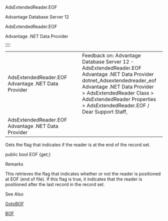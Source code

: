 AdsExtendedReader.EOF




Advantage Database Server 12  

AdsExtendedReader.EOF

Advantage .NET Data Provider

|  |
| --- |
|  |

|  |  |  |  |  |
| --- | --- | --- | --- | --- |
| AdsExtendedReader.EOF  Advantage .NET Data Provider |  |  | Feedback on: Advantage Database Server 12 - AdsExtendedReader.EOF Advantage .NET Data Provider dotnet\_Adsextendedreader\_eof Advantage .NET Data Provider > AdsExtendedReader Class > AdsExtendedReader Properties > AdsExtendedReader.EOF / Dear Support Staff, |  |
| AdsExtendedReader.EOF  Advantage .NET Data Provider |  |  |  |  |

Gets the flag that indicates if the reader is at the end of the record set.

public bool EOF {get;}

Remarks

This retrieves the flag that indicates whether or not the reader is positioned at EOF (end of file). If this flag is true, it indicates that the reader is positioned after the last record in the record set.

See Also

[GotoBOF](dotnet_adsextendedreader_gotobof.htm)

[BOF](dotnet_adsextendedreader_bof.htm)